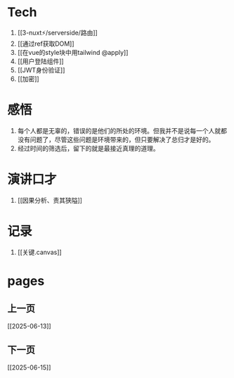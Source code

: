 # Tech
1. [[3-nuxt⚡/serverside/路由]]
2. [[通过ref获取DOM]]
3. [[在vue的style块中用tailwind @apply]]
4. [[用户登陆组件]]
5. [[JWT身份验证]]
6. [[加密]]

# 感悟
1. 每个人都是无辜的，错误的是他们的所处的环境。但我并不是说每一个人就都没有问题了，尽管这些问题是环境带来的，但只要解决了总归才是好的。
2. 经过时间的筛选后，留下的就是最接近真理的道理。

# 演讲口才
1. [[因果分析、责其狭隘]]

# 记录
1. [[关键.canvas]]
# pages
## 上一页
[[2025-06-13]]
## 下一页
[[2025-06-15]]